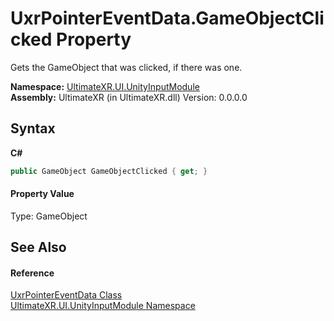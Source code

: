 # UxrPointerEventData.GameObjectClicked Property 
 

Gets the GameObject that was clicked, if there was one.

**Namespace:**&nbsp;<a href="N_UltimateXR_UI_UnityInputModule">UltimateXR.UI.UnityInputModule</a><br />**Assembly:**&nbsp;UltimateXR (in UltimateXR.dll) Version: 0.0.0.0

## Syntax

**C#**<br />
``` C#
public GameObject GameObjectClicked { get; }
```


#### Property Value
Type: GameObject

## See Also


#### Reference
<a href="T_UltimateXR_UI_UnityInputModule_UxrPointerEventData">UxrPointerEventData Class</a><br /><a href="N_UltimateXR_UI_UnityInputModule">UltimateXR.UI.UnityInputModule Namespace</a><br />